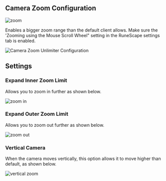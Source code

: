 ## Camera Zoom Configuration

![zoom](https://i.imgur.com/GE9rSfD.png)

Enables a bigger zoom range than the default client allows. Make sure the 'Zooming using the Mouse Scroll Wheel" setting in the RuneScape settings tab is enabled.

![Camera Zoom Unlimiter Configuration](https://i.imgur.com/BrJZAJr.png)  

## Settings
### Expand Inner Zoom Limit
Allows you to zoom in further as shown below.

![zoom in](https://thumbs.gfycat.com/KindheartedAffectionateGerenuk-max-1mb.gif)

### Expand Outer Zoom Limit
Allows you to zoom out further as shown below.

![zoom out](https://thumbs.gfycat.com/BarrenDiscreteBobwhite-max-1mb.gif)

### Vertical Camera
When the camera moves vertically, this option allows it to move higher than default, as shown below.

![vertical zoom](https://thumbs.gfycat.com/RemorsefulMisguidedBobolink-max-1mb.gif)
